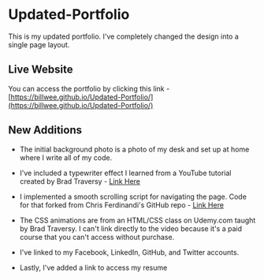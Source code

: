 # Updated-Portfolio

This is my updated portfolio. I've completely changed the design into a single page layout.

## Live Website

You can access the portfolio by clicking this link - [https://billwee.github.io/Updated-Portfolio/](https://billwee.github.io/Updated-Portfolio/)

## New Additions

- The initial background photo is a photo of my desk and set up at home where I write all of my code.

- I've included a typewriter effect I learned from a YouTube tutorial created by Brad Traversy - [Link Here](https://www.youtube.com/watch?v=POX3dT-pB4E)

- I implemented a smooth scrolling script for navigating the page. Code for that forked from Chris Ferdinandi's GitHub repo - [Link Here](https://github.com/cferdinandi/smooth-scroll)

- The CSS animations are from an HTML/CSS class on Udemy.com taught by Brad Traversy. I can't link directly to the video because it's a paid course that you can't access without purchase.

- I've linked to my Facebook, LinkedIn, GitHub, and Twitter accounts.

* Lastly, I've added a link to access my resume
